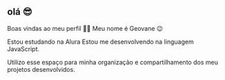 ## olá 😎
Boas vindas ao meu perfil 💙💙
Meu nome é Geovane 😉

Estou estudando na Alura
Estou me desenvolvendo na linguagem JavaScript.

Utilizo esse espaço para minha organização e compartilhamento dos meu projetos desenvolvidos.

<!--
**geovanecamarg/geovanecamarg** is a ✨ _special_ ✨ repository because its `README.md` (this file) appears on your GitHub profile.

Here are some ideas to get you started:

- 🔭 I’m currently working on ...
- 🌱 I’m currently learning ...
- 👯 I’m looking to collaborate on ...
- 🤔 I’m looking for help with ...
- 💬 Ask me about ...
- 📫 How to reach me: ...
- 😄 Pronouns: ...
- ⚡ Fun fact: ...
-->
